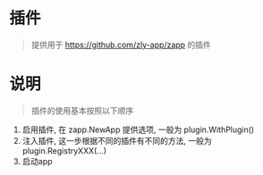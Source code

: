 
# 插件

> 提供用于 https://github.com/zly-app/zapp 的插件

# 说明

> 插件的使用基本按照以下顺序

1. 启用插件, 在 zapp.NewApp 提供选项, 一般为 plugin.WithPlugin()
2. 注入插件, 这一步根据不同的插件有不同的方法, 一般为 plugin.RegistryXXX(...)
3. 启动app
